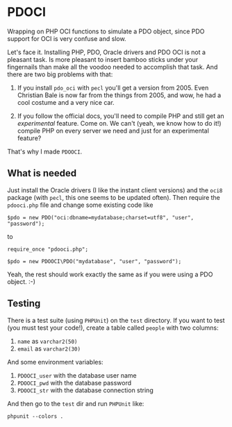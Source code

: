 PDOCI
=====

Wrapping on PHP OCI functions to simulate a PDO object, since PDO support for OCI is very confuse and slow.

Let's face it. Installing PHP, PDO, Oracle drivers and PDO OCI is not a pleasant
task. Is more pleasant to insert bamboo sticks under your fingernails than make
all the voodoo needed to accomplish that task. And there are two big problems
with that:

1. If you install `pdo_oci` with `pecl` you'll get a version from 2005. Even
   Christian Bale is now far from the things from 2005, and wow, he had a cool
   costume and a very nice car.

2. If you follow the official docs, you'll need to compile PHP and still get an
   *experimental* feature. Come on. We can't (yeah, we know how to do it!)
   compile PHP on every server we need and just for an experimental feature?

That's why I made `PDOOCI`.

What is needed
--------------

Just install the Oracle drivers (I like the instant client versions) and the
`oci8` package (with `pecl`, this one seems to be updated often). Then require
the `pdooci.php` file and change some existing code like

```
$pdo = new PDO("oci:dbname=mydatabase;charset=utf8", "user", "password");
```

to 

```
require_once "pdooci.php";

$pdo = new PDOOCI\PDO("mydatabase", "user", "password");
```

Yeah, the rest should work exactly the same as if you were using a PDO object. :-)

Testing
-------

There is a test suite (using `PHPUnit`) on the `test` directory. If you want to
test (you must test your code!), create a table called `people` with two
columns:

1. `name` as `varchar2(50)`
2. `email` as `varchar2(30)` 

And some environment variables:

1. `PDOOCI_user` with the database user name
2. `PDOOCI_pwd` with the database password
3. `PDOOCI_str` with the database connection string

And then go to the `test` dir and run `PHPUnit` like:

```
phpunit --colors .
```

